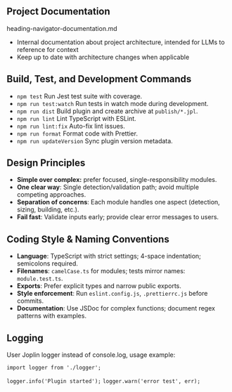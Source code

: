 ## Project Documentation

heading-navigator-documentation.md

- Internal documentation about project architecture, intended for LLMs to reference for context
- Keep up to date with architecture changes when applicable

## Build, Test, and Development Commands

- `npm test` Run Jest test suite with coverage.
- `npm run test:watch` Run tests in watch mode during development.
- `npm run dist` Build plugin and create archive at `publish/*.jpl`.
- `npm run lint` Lint TypeScript with ESLint.
- `npm run lint:fix` Auto-fix lint issues.
- `npm run format` Format code with Prettier.
- `npm run updateVersion` Sync plugin version metadata.

## Design Principles

- **Simple over complex:** prefer focused, single-responsibility modules.
- **One clear way**: Single detection/validation path; avoid multiple competing approaches.
- **Separation of concerns**: Each module handles one aspect (detection, sizing, building, etc.).
- **Fail fast**: Validate inputs early; provide clear error messages to users.

## Coding Style & Naming Conventions

- **Language**: TypeScript with strict settings; 4-space indentation; semicolons required.
- **Filenames**: `camelCase.ts` for modules; tests mirror names: `module.test.ts`.
- **Exports**: Prefer explicit types and narrow public exports.
- **Style enforcement**: Run `eslint.config.js`, `.prettierrc.js` before commits.
- **Documentation**: Use JSDoc for complex functions; document regex patterns with examples.

## Logging

User Joplin logger instead of console.log, usage example:

`import logger from './logger';`

`logger.info('Plugin started');`
`logger.warn('error test', err);`
